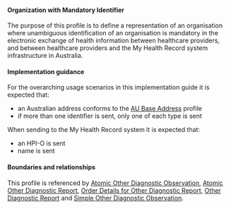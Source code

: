 #### Organization with Mandatory Identifier
The purpose of this profile is to define a representation of an organisation where unambiguous identification of an organisation is mandatory in the electronic exchange of health information between healthcare providers, and between healthcare providers and the My Health Record system infrastructure in Australia.

#### Implementation guidance
For the overarching usage scenarios in this implementation guide it is expected that:
* an Australian address conforms to the [AU Base Address](http://build.fhir.org/ig/hl7au/au-fhir-base/StructureDefinition-au-address.html) profile
* if more than one identifier is sent, only one of each type is sent

When sending to the My Health Record system it is expected that: 
* an HPI-O is sent
* name is sent

#### Boundaries and relationships
This profile is referenced by 
[Atomic Other Diagnostic Observation](StructureDefinition-observation-otherdiag-atomic-1.html),
[Atomic Other Diagnostic Report](StructureDefinition-diagnosticreport-otherdiag-atomic-1.html),
[Order Details for Other Diagnostic Report](StructureDefinition-servicerequest-otherdiag-report-1.html),
[Other Diagnostic Report](StructureDefinition-composition-otherdiagreport-1.html) and
[Simple Other Diagnostic Observation](StructureDefinition-observation-otherdiag-simple-1.html).
